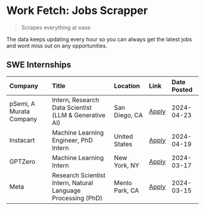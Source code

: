 # Work Fetch: Jobs Scrapper
> Scrapes everything at ease

The data keeps updating every hour so you can always get the latest jobs and wont miss out on any opportunities.

## SWE Internships
<!--START_SECTION:workfetch-->
| Company                 | Title                                                        | Location       | Link                                                                                                                                                                                                                                                                           | Date Posted   |
|:------------------------|:-------------------------------------------------------------|:---------------|:-------------------------------------------------------------------------------------------------------------------------------------------------------------------------------------------------------------------------------------------------------------------------------|:--------------|
| pSemi, A Murata Company | Intern, Research Data Scientist (LLM & Generative AI)        | San Diego, CA  | [Apply](https://www.linkedin.com/jobs/view/intern-research-data-scientist-llm-generative-ai-at-psemi-a-murata-company-3887074168?position=7&pageNum=0&refId=CnJ%2FEfjBob%2Fnm8mU3eED5Q%3D%3D&trackingId=Osz0HghdP1EIcg9wYJXhYw%3D%3D&trk=public_jobs_jserp-result_search-card) | 2024-04-23    |
| Instacart               | Machine Learning Engineer, PhD Intern                        | United States  | [Apply](https://www.linkedin.com/jobs/view/machine-learning-engineer-phd-intern-at-instacart-3901991739?position=2&pageNum=0&refId=CnJ%2FEfjBob%2Fnm8mU3eED5Q%3D%3D&trackingId=md%2F7IdcSeqAQ8PMLR%2FiImA%3D%3D&trk=public_jobs_jserp-result_search-card)                      | 2024-04-19    |
| GPTZero                 | Machine Learning Intern                                      | New York, NY   | [Apply](https://www.linkedin.com/jobs/view/machine-learning-intern-at-gptzero-3860723963?position=6&pageNum=0&refId=CnJ%2FEfjBob%2Fnm8mU3eED5Q%3D%3D&trackingId=OiJ9EPEx%2FtK4EjaBgWOCAw%3D%3D&trk=public_jobs_jserp-result_search-card)                                       | 2024-03-17    |
| Meta                    | Research Scientist Intern, Natural Language Processing (PhD) | Menlo Park, CA | [Apply](https://www.linkedin.com/jobs/view/research-scientist-intern-natural-language-processing-phd-at-meta-3858718375?position=8&pageNum=0&refId=CnJ%2FEfjBob%2Fnm8mU3eED5Q%3D%3D&trackingId=gkH%2Bayh6PStvcmwpm29dNg%3D%3D&trk=public_jobs_jserp-result_search-card)        | 2024-03-15    |
<!--END_SECTION:workfetch-->
